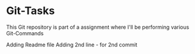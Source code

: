# Git-Tasks
This Git repository is part of a assignment where I'll be performing various Git-Commands

Adding Readme file
Adding 2nd line - for 2nd commit
